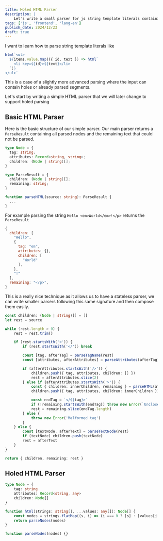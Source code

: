 ```yaml
---
title: Holed HTML Parser
description: |
    Let's write a small parser for js string template literals containing HTML
tags: ['js', 'frontend', 'lang-en']
publish_date: 2024/12/23
draft: true
---
```



I want to learn how to parse string template literals like

<!-- prettier-ignore -->
```js
html`<ul>
  ${items.value.map(({ id, text }) => html`
    <li key=${id}>${text}</li>
  `)}
</ul>`
```

This is a case of a slightly more advanced parsing where the input can contain holes or already
parsed segments.

Let's start by writing a simple HTML parser that we will later change to support holed parsing

## Basic HTML Parser

Here is the basic structure of our simple parser. Our main parser returns a `ParseResult` containing
all parsed nodes and the remaining text that could not be parsed.

```ts
type Node = {
  tag: string;
  attributes: Record<string, string>;
  children: (Node | string)[];
}

type ParseResult = {
  children: (Node | string)[];
  remaining: string;
}

function parseHTML(source: string): ParseResult {
  ...
}
```

For example parsing the string `Hello <em>World</em>!</p>` returns the `ParseResult`

```js
{
  children: [
    "Hello",
    {
      tag: "em",
      attributes: {},
      children: [
        "World"
      ],
    },
    "!"
  ],
  remaining: "</p>",
}
```

This is a really nice technique as it allows us to have a stateless parser, we can write smaller
parsers following this same signature and then compose them easily.

```ts
const children: (Node | string)[] = []
let rest = source

while (rest.length > 0) {
    rest = rest.trim()

    if (rest.startsWith('<')) {
        if (rest.startsWith('</')) break

        const [tag, afterTag] = parseTagName(rest)
        const [attributes, afterAttributes] = parseAttributes(afterTag)

        if (afterAttributes.startsWith('/>')) {
            children.push({ tag, attributes, children: [] })
            rest = afterAttributes.slice(2)
        } else if (afterAttributes.startsWith('>')) {
            const { children: innerChildren, remaining } = parseHTML(afterAttributes.slice(1))
            children.push({ tag, attributes, children: innerChildren })

            const endTag = `</${tag}>`
            if (!remaining.startsWith(endTag)) throw new Error(`Unclosed tag: ${tag}`)
            rest = remaining.slice(endTag.length)
        } else {
            throw new Error('Malformed tag')
        }
    } else {
        const [textNode, afterText] = parseTextNode(rest)
        if (textNode) children.push(textNode)
        rest = afterText
    }
}

return { children, remaining: rest }
```

## Holed HTML Parser

```ts
type Node = {
    tag: string
    attributes: Record<string, any>
    children: Node[]
}

function html(strings: string[], ...values: any[]): Node[] {
    const nodes = strings.flatMap((s, i) => (i === 0 ? [s] : [values[i - 1], s]))
    return parseNodes(nodes)
}

function parseNodes(nodes) {}
```
